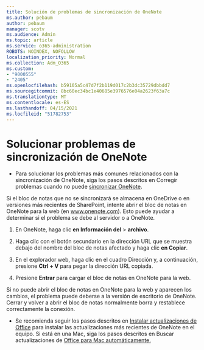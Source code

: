 ```yaml
---
title: Solución de problemas de sincronización de OneNote
ms.author: pebaum
author: pebaum
manager: scotv
ms.audience: Admin
ms.topic: article
ms.service: o365-administration
ROBOTS: NOINDEX, NOFOLLOW
localization_priority: Normal
ms.collection: Adm_O365
ms.custom:
- "9000555"
- "2405"
ms.openlocfilehash: b59105a5c47d7f2b119d017c2b3dc35729dbbdd7
ms.sourcegitcommit: 8bc60ec34bc1e40685e3976576e04a2623f63a7c
ms.translationtype: MT
ms.contentlocale: es-ES
ms.lasthandoff: 04/15/2021
ms.locfileid: "51782753"
---
```

# <a name="troubleshoot-onenote-sync-issues"></a>Solucionar problemas de sincronización de OneNote

* Para solucionar los problemas más comunes relacionados con la sincronización de OneNote, siga los pasos descritos en Corregir problemas cuando no puede [sincronizar OneNote](https://support.office.com/article/Fix-issues-when-you-can-t-sync-OneNote-299495ef-66d1-448f-90c1-b785a6968d45).

Si el bloc de notas que no se sincronizará se almacena en OneDrive o en versiones más recientes de SharePoint, intente abrir el bloc de notas en OneNote para la web (en www.onenote.com). Esto puede ayudar a determinar si el problema se debe al servidor o a OneNote.

1. En OneNote, haga clic **en Información del**  >  **archivo**.

2. Haga clic con el botón secundario en la dirección URL que se muestra debajo del nombre del bloc de notas afectado y haga clic **en Copiar**.

3. En el explorador web, haga clic en el cuadro Dirección y, a continuación, presione **Ctrl + V** para pegar la dirección URL copiada.

4. Presione **Entrar** para cargar el bloc de notas en OneNote para la web.

Si no puede abrir el bloc de notas en OneNote para la web y aparecen los cambios, el problema puede deberse a la versión de escritorio de OneNote. Cerrar y volver a abrir el bloc de notas normalmente borra y restablece correctamente la conexión.

* Se recomienda seguir los pasos descritos en [Instalar actualizaciones de Office](https://support.office.com/article/Install-Office-updates-2ab296f3-7f03-43a2-8e50-46de917611c5) para instalar las actualizaciones más recientes de OneNote en el equipo. Si está en una Mac, siga los pasos descritos en Buscar actualizaciones de [Office para Mac automáticamente.](https://support.office.com/article/update-office-for-mac-automatically-bfd1e497-c24d-4754-92ab-910a4074d7c1)